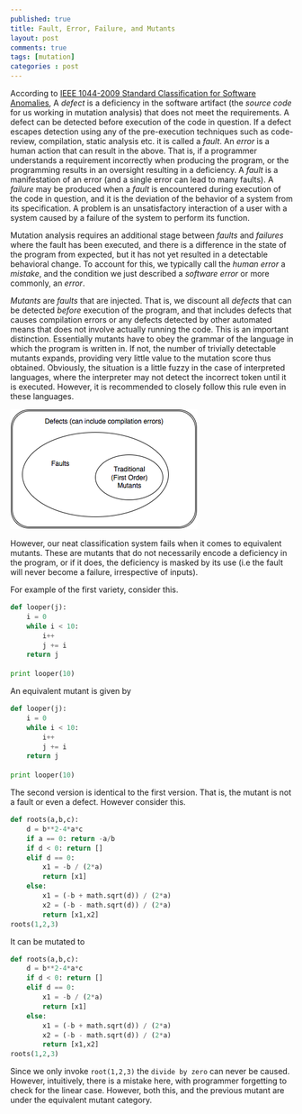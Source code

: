 ```yaml
---
published: true
title: Fault, Error, Failure, and Mutants
layout: post
comments: true
tags: [mutation]
categories : post
---
```

According to [IEEE 1044-2009 Standard Classification for Software Anomalies](https://standards.ieee.org/findstds/standard/1044-2009.html), A _defect_ is a deficiency in the software artifact (the _source code_ for us working in mutation analysis) that does not meet the requirements. A defect can be detected before execution of the code in question. If a defect escapes detection using any of the pre-execution techniques such as code-review, compilation, static analysis etc. it is called a _fault_. An _error_ is a human action that can result in the above. That is, if a programmer understands a requirement incorrectly when producing the program, or the programming results in an oversight resulting in a deficiency. A _fault_ is a manifestation of an error (and a single error can lead to many faults). A _failure_ may be produced when a _fault_ is encountered during execution of the code in question, and it is the deviation of the behavior of a system from its specification. A problem is an unsatisfactory interaction of a user with a system caused by a failure of the system to perform its function.

Mutation analysis requires an additional stage between _faults_ and _failures_ where the fault has been executed, and there is a difference in the state of the program from expected, but it has not yet resulted in a detectable behavioral change. To account for this, we typically call the _human error_ a _mistake_, and the condition we just described a _software error_ or more commonly, an _error_.

_Mutants_ are _faults_ that are injected. That is, we discount all _defects_ that can be detected _before_ execution of the program, and that includes defects that causes compilation errors or any defects detected by other automated means that does not involve actually running the code. This is an important distinction. Essentially mutants have to obey the grammar of the language in which the program is written in. If not, the number of trivially detectable mutants expands, providing very little value to the mutation score thus obtained. Obviously, the situation is a little fuzzy in the case of interpreted languages, where the interpreter may not detect the incorrect token until it is executed. However, it is recommended to closely follow this rule even in these languages.

![Defects Faults and Mutants](/resources/posts/faults.png)

However, our neat classification system fails when it comes to equivalent mutants. These are mutants that do not necessarily encode a deficiency in the program, or if it does, the deficiency is masked by its use (i.e the fault will never become a failure, irrespective of inputs).

For example of the first variety, consider this.

```python
def looper(j):
    i = 0
    while i < 10:
        i++
        j += i
    return j

print looper(10)
```

An equivalent mutant is given by

```python
def looper(j):
    i = 0
    while i < 10:
        i++
        j += i
    return j

print looper(10)
```

The second version is identical to the first version. That is, the mutant is not a fault or even a defect.
However consider this.

```python
def roots(a,b,c):
    d = b**2-4*a*c
    if a == 0: return -a/b
    if d < 0: return []
    elif d == 0:
        x1 = -b / (2*a)
        return [x1]
    else:
        x1 = (-b + math.sqrt(d)) / (2*a)
        x2 = (-b - math.sqrt(d)) / (2*a)
        return [x1,x2]
roots(1,2,3)
```

It can be mutated to

```python
def roots(a,b,c):
    d = b**2-4*a*c
    if d < 0: return []
    elif d == 0:
        x1 = -b / (2*a)
        return [x1]
    else:
        x1 = (-b + math.sqrt(d)) / (2*a)
        x2 = (-b - math.sqrt(d)) / (2*a)
        return [x1,x2]
roots(1,2,3)
```

Since we only invoke `root(1,2,3)` the `divide by zero` can never be caused. However, intuitively, there is
a mistake here, with programmer forgetting to check for the linear case. However, both this, and the previous mutant are under the equivalent mutant category.
